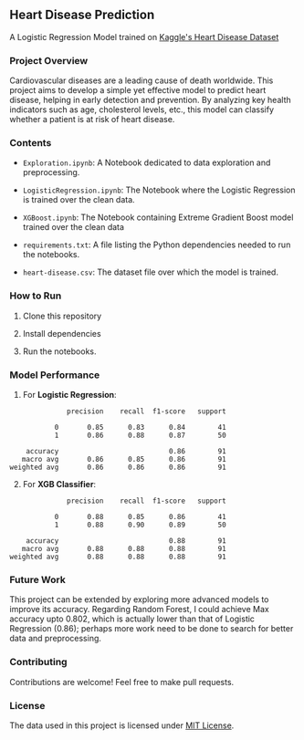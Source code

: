 ## Heart Disease Prediction 

A Logistic Regression Model trained on [Kaggle's Heart Disease Dataset](https://www.kaggle.com/datasets/krishujeniya/heart-diseae)

### Project Overview

Cardiovascular diseases are a leading cause of death worldwide. This project aims to develop a simple yet effective model to predict heart disease, helping in early detection and prevention. By analyzing key health indicators such as age, cholesterol levels, etc., this model can classify whether a patient is at risk of heart disease.


### Contents

- `Exploration.ipynb`: A Notebook dedicated to data exploration and preprocessing.

- `LogisticRegression.ipynb`: The Notebook where the Logistic Regression is trained over the clean data.

- `XGBoost.ipynb`: The Notebook containing Extreme Gradient Boost model trained over the clean data

- `requirements.txt`: A file listing the Python dependencies needed to run the notebooks.

- `heart-disease.csv`: The dataset file over which the model is trained.


### How to Run 

1. Clone this repository

2. Install dependencies 

3. Run the notebooks.


### Model Performance 

1. For **Logistic Regression**:
```
              precision    recall  f1-score   support

           0       0.85      0.83      0.84        41
           1       0.86      0.88      0.87        50

    accuracy                           0.86        91
   macro avg       0.86      0.85      0.86        91
weighted avg       0.86      0.86      0.86        91
```


2. For **XGB Classifier**:
```
              precision    recall  f1-score   support

           0       0.88      0.85      0.86        41
           1       0.88      0.90      0.89        50

    accuracy                           0.88        91
   macro avg       0.88      0.88      0.88        91
weighted avg       0.88      0.88      0.88        91
```

### Future Work 

This project can be extended by exploring more advanced models to improve its accuracy. Regarding Random Forest, I could achieve Max accuracy upto 0.802, which is actually lower than that of Logistic Regression (0.86); perhaps more work need to be done to search for better data and preprocessing.


### Contributing 

Contributions are welcome! Feel free to make pull requests.


### License 

The data used in this project is licensed under [MIT License](https://www.mit.edu/~amini/LICENSE.md).